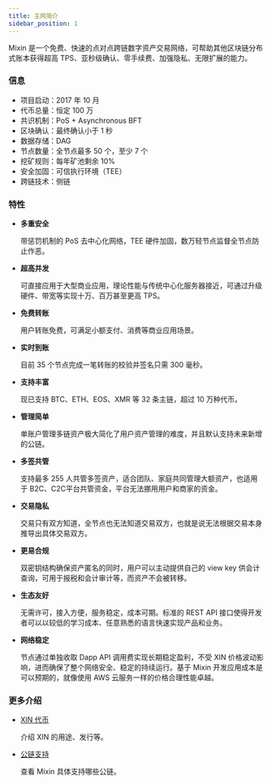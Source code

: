 ```yaml
---
title: 主网简介
sidebar_position: 1
---
```


Mixin 是一个免费、快速的点对点跨链数字资产交易网络，可帮助其他区块链分布式账本获得超高 TPS、亚秒级确认、零手续费、加强隐私、无限扩展的能力。

### 信息

- 项目启动：2017 年 10 月
- 代币总量：恒定 100 万
- 共识机制：PoS + Asynchronous BFT
- 区块确认：最终确认小于 1 秒
- 数据存储：DAG
- 节点数量：全节点最多 50 个，至少 7 个
- 挖矿规则：每年矿池剩余 10%
- 安全加固：可信执行环境（TEE）
- 跨链技术：侧链

### 特性
- **多重安全**

  带惩罚机制的 PoS 去中心化网络，TEE 硬件加固，数万轻节点监督全节点防止作恶。
- **超高并发**

  可直接应用于大型商业应用，理论性能与传统中心化服务器接近，可通过升级硬件、带宽等实现十万、百万甚至更高 TPS。
- **免费转账**

  用户转账免费，可满足小额支付、消费等商业应用场景。
- **实时到账**

  目前 35 个节点完成一笔转账的校验并签名只需 300 毫秒。
- **支持丰富**

  现已支持 BTC、ETH、EOS、XMR 等 32 条主链，超过 10 万种代币。
- **管理简单**

  单账户管理多链资产极大简化了用户资产管理的难度，并且默认支持未来新增的公链。
- **多签共管**

  支持最多 255 人共管多签资产，适合团队、家庭共同管理大额资产，也适用于 B2C、C2C平台共管资金，平台无法挪用用户和商家的资金。
- **交易隐私**

  交易只有双方知道，全节点也无法知道交易双方，也就是说无法根据交易本身推导出具体交易双方。
- **更易合规**

  双密钥结构确保资产匿名的同时，用户可以主动提供自己的 view key 供会计查询，可用于报税和会计审计等，而资产不会被转移。
- **生态友好**

  无需许可，接入方便，服务稳定，成本可期。标准的 REST API 接口使得开发者可以以较低的学习成本、任意熟悉的语言快速实现产品和业务。
- **网络稳定**

  节点通过单独收取 Dapp API 调用费实现长期稳定盈利，不受 XIN 价格波动影响，进而确保了整个网络安全、稳定的持续运行。基于 Mixin 开发应用成本是可以预期的，就像使用 AWS 云服务一样的价格合理性能卓越。

### 更多介绍

- [XIN 代币](./concepts/xin)

  介绍 XIN 的用途、发行等。

- [公链支持](./concepts/chain)

  查看 Mixin 具体支持哪些公链。


